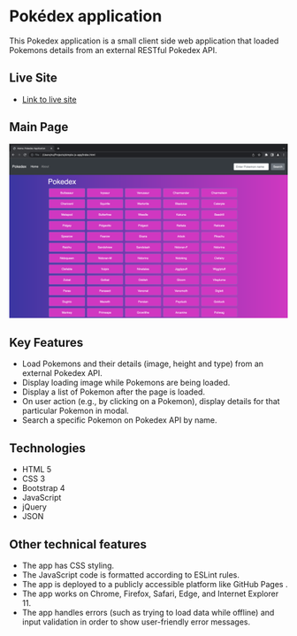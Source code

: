 # Pokédex application

This Pokedex application is a small client side web application that loaded Pokemons details from an external RESTful Pokedex API. 

## Live Site
  * <a href="https://nuorawan.github.io/simple-js-app/src">Link to live site</a>

## Main Page
<img src="src/img/indexPage.png">

## Key Features 
  * Load Pokemons and their details (image, height and type) from an external Pokedex API.
  * Display loading image while Pokemons are being loaded. 
  * Display a list of Pokemon after the page is loaded.
  * On user action (e.g., by clicking on a Pokemon), display details for that particular Pokemon in modal.
  * Search a specific Pokemon on Pokedex API by name.

## Technologies
  * HTML 5
  * CSS 3
  * Bootstrap 4
  * JavaScript 
  * jQuery
  * JSON

## Other technical features
  * The app has CSS styling. 
  * The JavaScript code is formatted according to ESLint rules.
  * The app is deployed to a publicly accessible platform like GitHub Pages .
  * The app works on Chrome, Firefox, Safari, Edge, and Internet Explorer 11.
  * The app handles errors (such as trying to load data while offline) and input validation in order to show user-friendly error messages.


